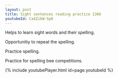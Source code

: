 ```yaml
---
layout: post
title: Sight sentences reading practice 1366
youtubeId: Ca4ZikW-5p0
---
```

 
 
Helps to learn sight words and their spelling.

Opportunitiy to repeat the spelling. 

Practice spelling. 
 
Practice for spelling bee competitions. 
 
{% include youtubePlayer.html id=page.youtubeId %}
 
 
